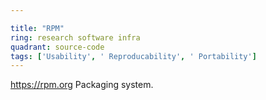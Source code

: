```yaml
---

title: "RPM"
ring: research software infra
quadrant: source-code
tags: ['Usability', ' Reproducability', ' Portability']
---
```

https://rpm.org
Packaging system.

